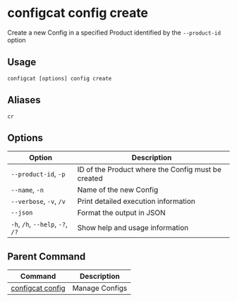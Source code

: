 # configcat config create
Create a new Config in a specified Product identified by the `--product-id` option
## Usage
```
configcat [options] config create
```
## Aliases
`cr`
## Options
| Option | Description |
| ------ | ----------- |
| `--product-id`, `-p` | ID of the Product where the Config must be created |
| `--name`, `-n` | Name of the new Config |
| `--verbose`, `-v`, `/v` | Print detailed execution information |
| `--json` | Format the output in JSON |
| `-h`, `/h`, `--help`, `-?`, `/?` | Show help and usage information |
## Parent Command
| Command | Description |
| ------ | ----------- |
| [configcat config](configcat-config.md) | Manage Configs |
